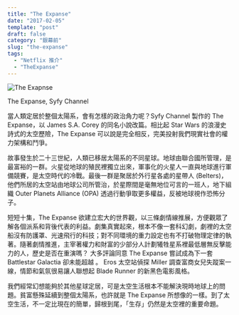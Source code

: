 ```yaml
---
title: "The Expanse"
date: "2017-02-05"
template: "post"
draft: false
category: "銀幕前"
slug: "the-expanse"
tags:
  - "Netflix 推介"
  - "TheExpanse"
---
```


![The Exapnse](images/57e97-18hdevtppr9nzvmbqn5gaca.jpeg)

The Expanse, Syfy Channel

當人類定居於整個太陽系，會有怎樣的政治角力呢？Syfy Channel 製作的 The Expanse，以 James S.A. Corey 的同名小說改篇。相比起 Star Wars 的浪漫史詩式的太空歷險，The Expanse 可以說是完全相反，完美投射我們現實社會的權力架構和鬥爭。

故事發生於二十三世紀，人類已移居太陽系的不同星球。地球由聯合國所管理，是最富裕的一群。火星從地球的殖民裡獨立出來，軍事化的火星人一直與地球進行軍備競賽，是太空時代的冷戰。最後一群是聚居於外行星各處的星帶人 (Belters)，他們所居的太空站由地球公司所管治，於星際間是毫無地位可言的一班人，地下組織 Outer Planets Alliance (OPA) 透過行動爭取更多權益，反被地球視作恐怖分子。

短短十集，The Expanse 欲建立宏大的世界觀，以三條劇情線推展，方便觀眾了解各個派系和背後代表的利益。劇集真實起來，根本不像一套科幻劇，劇裡的太空船沒有防護罩、光速飛行的科技；對不同環境的重力設定也有不打破物理定律的執著。隨著劇情推進，主宰著權力和財富的少部分人計劃犧牲星系裡最低層無反擊能力的人，歷史是否在重演嗎？ 大多評論同意 The Expanse 嘗試成為下一套 Battlestar Galactia 卻未能超越 。 Eros 太空站偵探 Miller 調查富商女兒失蹤案一線，情節和氣氛很易讓人聯想起 Blade Runner 的新黑色電影風格。

我們經常幻想能夠於其他星球定居，可是太空生活根本不能解決現時地球上的問題。貧富懸殊延續到整個太陽系，也許就是 The Expanse 所想像的一樣。到了太空生活，不一定比現在的簡單，歸根到尾，「生存」仍然是太空裡的重要命題。
